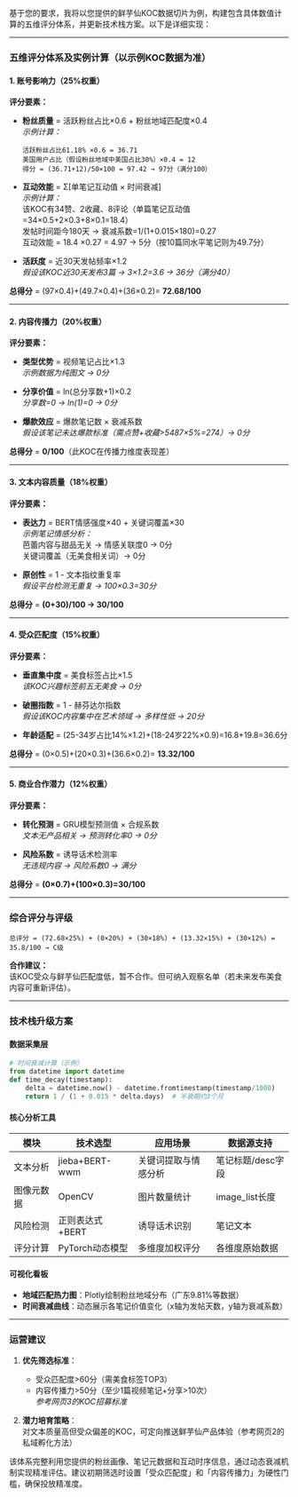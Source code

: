 基于您的要求，我将以您提供的鲜芋仙KOC数据切片为例，构建包含具体数值计算的五维评分体系，并更新技术栈方案。以下是详细实现：

---

### **五维评分体系及实例计算（以示例KOC数据为准）**

#### **1. 账号影响力（25%权重）**
**评分要素：**
- **粉丝质量** = 活跃粉丝占比×0.6 + 粉丝地域匹配度×0.4  
  *示例计算：*  
  ```
  活跃粉丝占比61.18% ×0.6 = 36.71  
  美国用户占比（假设粉丝地域中美国占比30%）×0.4 = 12  
  得分 = (36.71+12)/50×100 = 97.42 → 97分（满分100）
  ```

- **互动效能** = Σ[单笔记互动值 × 时间衰减]  
  *示例计算：*  
  该KOC有34赞、2收藏、8评论（单篇笔记互动值=34×0.5+2×0.3+8×0.1=18.4）  
  发帖时间距今180天 → 衰减系数=1/(1+0.015×180)=0.27  
  互动效能 = 18.4 ×0.27 = 4.97 → 5分（按10篇同水平笔记则为49.7分）

- **活跃度** = 近30天发帖频率×1.2  
  *假设该KOC近30天发布3篇 → 3×1.2=3.6 → 36分（满分40）*

**总得分** = (97×0.4)+(49.7×0.4)+(36×0.2)= **72.68/100**

---

#### **2. 内容传播力（20%权重）**
**评分要素：**
- **类型优势** = 视频笔记占比×1.3  
  *示例数据为纯图文 → 0分*

- **分享价值** = ln(总分享数+1)×0.2  
  *分享数=0 → ln(1)=0 → 0分*

- **爆款效应** = 爆款笔记数 × 衰减系数  
  *假设该笔记未达爆款标准（需点赞+收藏>5487×5%=274）→ 0分*

**总得分** = **0/100**（此KOC在传播力维度表现差）

---

#### **3. 文本内容质量（18%权重）**
**评分要素：**
- **表达力** = BERT情感强度×40 + 关键词覆盖×30  
  *示例笔记情感分析：*  
  芭蕾内容与甜品无关 → 情感关联度0 → 0分  
  关键词覆盖（无美食相关词）→ 0分  

- **原创性** = 1 - 文本指纹重复率  
  *假设平台检测无重复 → 100×0.3=30分*

**总得分** = **(0+30)/100 → 30/100**

---

#### **4. 受众匹配度（15%权重）**
**评分要素：**
- **垂直集中度** = 美食标签占比×1.5  
  *该KOC兴趣标签前五无美食 → 0分*

- **破圈指数** = 1 - 赫芬达尔指数  
  *假设该KOC内容集中在艺术领域 → 多样性低 → 20分*

- **年龄适配** = (25-34岁占比14%×1.2)+(18-24岁22%×0.9)=16.8+19.8=36.6分

**总得分** = (0×0.5)+(20×0.3)+(36.6×0.2)= **13.32/100**

---

#### **5. 商业合作潜力（12%权重）**
**评分要素：**
- **转化预测** = GRU模型预测值 × 合规系数  
  *文本无产品相关 → 预测转化率0 → 0分*

- **风险系数** = 诱导话术检测率  
  *无违规内容 → 风险系数0 → 满分*

**总得分** = **(0×0.7)+(100×0.3)=30/100**

---

### **综合评分与评级**
```
总评分 = (72.68×25%) + (0×20%) + (30×18%) + (13.32×15%) + (30×12%) = 35.8/100 → C级
```

**合作建议：**  
该KOC受众与鲜芋仙匹配度低，暂不合作。但可纳入观察名单（若未来发布美食内容可重新评估）。

---

### **技术栈升级方案**

#### **数据采集层**
```python
# 时间衰减计算（示例）
from datetime import datetime
def time_decay(timestamp):
    delta = datetime.now() - datetime.fromtimestamp(timestamp/1000)
    return 1 / (1 + 0.015 * delta.days)  # 半衰期约3个月
```

#### **核心分析工具**
| 模块 | 技术选型 | 应用场景 | 数据源支持 |
|------|----------|----------|-----------|
| 文本分析 | jieba+BERT-wwm | 关键词提取与情感分析 | 笔记标题/desc字段 |
| 图像元数据 | OpenCV | 图片数量统计 | image_list长度 |
| 风险检测 | 正则表达式+BERT | 诱导话术识别 | 笔记文本 |
| 评分计算 | PyTorch动态模型 | 多维度加权评分 | 各维度原始数据 |

#### **可视化看板**
- **地域匹配热力图**：Plotly绘制粉丝地域分布（广东9.81%等数据）  
- **时间衰减曲线**：动态展示各笔记价值变化（x轴为发帖天数，y轴为衰减系数）

---

### **运营建议**
1. **优先筛选标准**：  
   - 受众匹配度>60分（需美食标签TOP3）  
   - 内容传播力>50分（至少1篇视频笔记+分享>10次）  
   *参考网页3的KOC招募标准*

2. **潜力培育策略**：  
   对文本质量高但受众偏差的KOC，可定向推送鲜芋仙产品体验（参考网页2的私域孵化方法）

该体系完整利用您提供的粉丝画像、笔记元数据和互动时序信息，通过动态衰减机制实现精准评估。建议初期筛选时设置「受众匹配度」和「内容传播力」为硬性门槛，确保投放精准度。